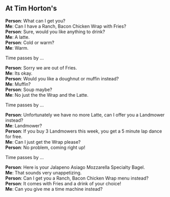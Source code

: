 At Tim Horton's
-------------------------------

**Person**: What can I get you?  
**Me**: Can I have a Ranch, Bacon Chicken Wrap with Fries?  
**Person**: Sure, would you like anything to drink?  
**Me**: A latte.  
**Person**: Cold or warm?  
**Me**: Warm.

Time passes by ...  

**Person**: Sorry we are out of Fries.  
**Me**: Its okay.     
**Person**: Would you like a doughnut or muffin instead?   
**Me**: Muffin?   
**Person**: Soup maybe?  
**Me**: No just the the Wrap and the Latte.  

Time passes by ... 

**Person**: Unfortunately we have no more Latte, can I offer you a Landmower instead?  
**Me**: Landmower?  
**Person**: If you buy 3 Landmowers this week, you get a 5 minute lap dance for free.  
**Me**: Can I just get the Wrap please?  
**Person**: No problem, coming right up!  

Time passes by ...  

**Person**: Here is your Jalapeno Asiago Mozzarella Specialty Bagel.  
**Me**: That sounds very unappetizing.   
**Person**: Can I get you a Ranch, Bacon Chicken Wrap menu instead?  
**Person**: It comes with Fries and a drink of your choice!  
**Me**: Can you give me a time machine instead?  

